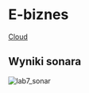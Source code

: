# E-biznes

[Cloud](https://sklep-backend.azurewebsites.net/)

## Wyniki sonara
![lab7_sonar](https://user-images.githubusercontent.com/14919527/122007968-cce26e00-cdb8-11eb-9a5b-12bfdfb39d0f.PNG)
